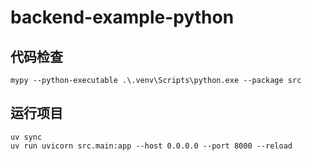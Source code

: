 # backend-example-python

## 代码检查
```shell
mypy --python-executable .\.venv\Scripts\python.exe --package src
```

## 运行项目
```shell
uv sync
uv run uvicorn src.main:app --host 0.0.0.0 --port 8000 --reload
```